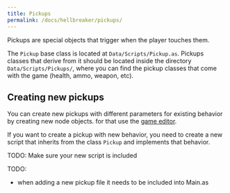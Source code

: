 ```yaml
---
title: Pickups
permalink: /docs/hellbreaker/pickups/
---
```


Pickups are special objects that trigger when the player touches them.

The `Pickup` base class is located at `Data/Scripts/Pickup.as`.
Pickups classes that derive from it should be located inside the directory `Data/Scripts/Pickups/`, where you can find the pickup classes that come with the game (health, ammo, weapon, etc).

## Creating new pickups

You can create new pickups with different parameters for existing behavior by creating new node objects. for that use the [game editor]({{site.baseurl}}/docs/hellbreaker/game-editor).

If you want to create a pickup with new behavior, you need to create a new script that inherits from the class `Pickup` and implements that behavior.

TODO: Make sure your new script is included

TODO:
- when adding a new pickup file it needs to be included into Main.as